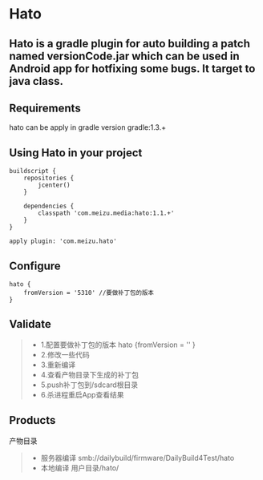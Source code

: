  # **Hato**
## Hato is a gradle plugin for auto building a patch named versionCode.jar which can be used in Android app for hotfixing some bugs. It target to java class. 

## Requirements
hato can be apply in gradle version gradle:1.3.+

## Using Hato in your project
```
buildscript {
    repositories {
        jcenter()
    }

    dependencies {
        classpath 'com.meizu.media:hato:1.1.+'
    }
}

apply plugin: 'com.meizu.hato'
```
## Configure
```
hato {
    fromVersion = '5310' //要做补丁包的版本
}
```
## Validate

> * 1.配置要做补丁包的版本 hato {fromVersion = '' }
> * 2.修改一些代码
> * 3.重新编译
> * 4.查看产物目录下生成的补丁包
> * 5.push补丁包到/sdcard根目录
> * 6.杀进程重启App查看结果

## Products
产物目录
> * 服务器编译
smb://dailybuild/firmware/DailyBuild4Test/hato
> * 本地编译
 用户目录/hato/
```